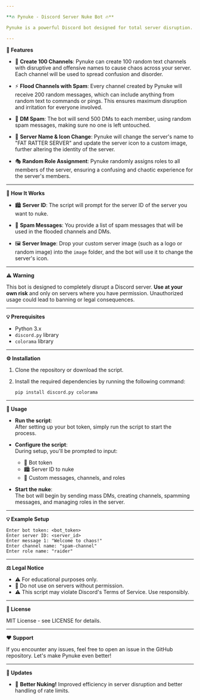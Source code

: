 ```yaml
---

**🔥 Pynuke - Discord Server Nuke Bot 🔥**

Pynuke is a powerful Discord bot designed for total server disruption. It has the capability to create multiple channels, flood them with spam, change the server’s identity, and perform a variety of chaotic actions—all at once.

---
```


**🚀 Features**

- 💬 **Create 100 Channels**: Pynuke can create 100 random text channels with disruptive and offensive names to cause chaos across your server. Each channel will be used to spread confusion and disorder.

- ⚡ **Flood Channels with Spam**: Every channel created by Pynuke will receive 200 random messages, which can include anything from random text to commands or pings. This ensures maximum disruption and irritation for everyone involved.

- 📩 **DM Spam**: The bot will send 500 DMs to each member, using random spam messages, making sure no one is left untouched.

- 🔧 **Server Name & Icon Change**: Pynuke will change the server's name to "FAT RATTER SERVER" and update the server icon to a custom image, further altering the identity of the server.

- 🎭 **Random Role Assignment**: Pynuke randomly assigns roles to all members of the server, ensuring a confusing and chaotic experience for the server's members.

---

**🚨 How It Works**

- 🏙️ **Server ID**: The script will prompt for the server ID of the server you want to nuke.

- 💌 **Spam Messages**: You provide a list of spam messages that will be used in the flooded channels and DMs.

- 🖼️ **Server Image**: Drop your custom server image (such as a logo or random image) into the `image` folder, and the bot will use it to change the server's icon.

---

**⚠️ Warning**

This bot is designed to completely disrupt a Discord server. **Use at your own risk** and only on servers where you have permission. Unauthorized usage could lead to banning or legal consequences.

---

**💡 Prerequisites**

- Python 3.x
- `discord.py` library
- `colorama` library

---

**⚙️ Installation**

1. Clone the repository or download the script.
2. Install the required dependencies by running the following command:

   `pip install discord.py colorama`

---

**🚀 Usage**

- **Run the script**:  
  After setting up your bot token, simply run the script to start the process.

- **Configure the script**:  
  During setup, you'll be prompted to input:
  - 🔑 Bot token
  - 🏙️ Server ID to nuke
  - 💌 Custom messages, channels, and roles

- **Start the nuke**:  
  The bot will begin by sending mass DMs, creating channels, spamming messages, and managing roles in the server.

---

**💡 Example Setup**

```
Enter bot token: <bot_token>
Enter server ID: <server_id>
Enter message 1: "Welcome to chaos!"
Enter channel name: "spam-channel"
Enter role name: "raider"
```

---

**⚖️ Legal Notice**

- ⚠️ For educational purposes only.
- 🚫 Do not use on servers without permission.
- ⚠️ This script may violate Discord's Terms of Service. Use responsibly.

---

**📝 License**

MIT License - see LICENSE for details.

---

**❤️ Support**

If you encounter any issues, feel free to open an issue in the GitHub repository. Let's make Pynuke even better!

---

**🔧 Updates**

- 🚀 **Better Nuking!** Improved efficiency in server disruption and better handling of rate limits.

